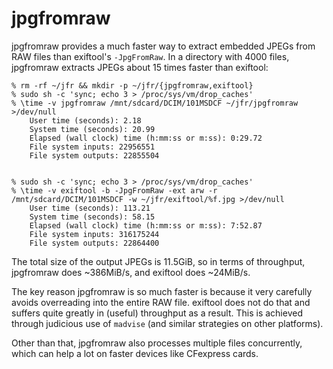 # jpgfromraw

jpgfromraw provides a much faster way to extract embedded JPEGs from RAW files
than exiftool's `-JpgFromRaw`. In a directory with 4000 files, jpgfromraw
extracts JPEGs about 15 times faster than exiftool:

    % rm -rf ~/jfr && mkdir -p ~/jfr/{jpgfromraw,exiftool}
    % sudo sh -c 'sync; echo 3 > /proc/sys/vm/drop_caches'
    % \time -v jpgfromraw /mnt/sdcard/DCIM/101MSDCF ~/jfr/jpgfromraw >/dev/null
        User time (seconds): 2.18
        System time (seconds): 20.99
        Elapsed (wall clock) time (h:mm:ss or m:ss): 0:29.72
        File system inputs: 22956551
        File system outputs: 22855504


    % sudo sh -c 'sync; echo 3 > /proc/sys/vm/drop_caches'
    % \time -v exiftool -b -JpgFromRaw -ext arw -r /mnt/sdcard/DCIM/101MSDCF -w ~/jfr/exiftool/%f.jpg >/dev/null
        User time (seconds): 113.21
        System time (seconds): 58.15
        Elapsed (wall clock) time (h:mm:ss or m:ss): 7:52.87
        File system inputs: 316175244
        File system outputs: 22864400

The total size of the output JPEGs is 11.5GiB, so in terms of throughput,
jpgfromraw does ~386MiB/s, and exiftool does ~24MiB/s.

The key reason jpgfromraw is so much faster is because it very carefully avoids
overreading into the entire RAW file. exiftool does not do that and suffers
quite greatly in (useful) throughput as a result. This is achieved through
judicious use of `madvise` (and similar strategies on other platforms).

Other than that, jpgfromraw also processes multiple files concurrently, which
can help a lot on faster devices like CFexpress cards.
